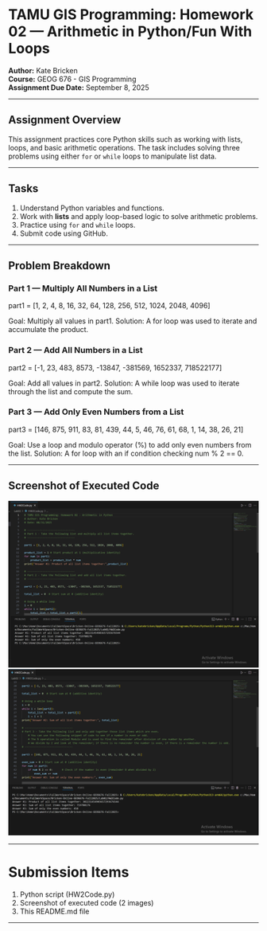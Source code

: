 # TAMU GIS Programming: Homework 02 — Arithmetic in Python/Fun With Loops

**Author:** Kate Bricken  
**Course:** GEOG 676 - GIS Programming  
**Assignment Due Date:** September 8, 2025

---

## Assignment Overview

This assignment practices core Python skills such as working with lists, loops, and basic arithmetic operations. The task includes solving three problems using either `for` or `while` loops to manipulate list data.

---

## Tasks

1. Understand Python variables and functions.
2. Work with **lists** and apply loop-based logic to solve arithmetic problems.
3. Practice using `for` and `while` loops.
4. Submit code using GitHub.

---

## Problem Breakdown

### Part 1 — Multiply All Numbers in a List
part1 = [1, 2, 4, 8, 16, 32, 64, 128, 256, 512, 1024, 2048, 4096]

Goal: Multiply all values in part1.
Solution: A for loop was used to iterate and accumulate the product.

### Part 2 — Add All Numbers in a List
part2 = [-1, 23, 483, 8573, -13847, -381569, 1652337, 718522177]


Goal: Add all values in part2.
Solution: A while loop was used to iterate through the list and compute the sum.

### Part 3 — Add Only Even Numbers from a List
part3 = [146, 875, 911, 83, 81, 439, 44, 5, 46, 76, 61, 68, 1, 14, 38, 26, 21]


Goal: Use a loop and modulo operator (%) to add only even numbers from the list.
Solution: A for loop with an if condition checking num % 2 == 0.

---

## Screenshot of Executed Code

![HW02 Screenshot #1](https://github.com/KTB2025/Bricken-Online-GEOG676-Fall2025/blob/main/Lab02/Bricken_GEOG676_HW2.png?raw=true) 
![HW02 Screenshot #2](https://github.com/KTB2025/Bricken-Online-GEOG676-Fall2025/blob/main/Lab02/Bricken_GEOG676_HW2_2.png?raw=true)

---

# Submission Items
1. Python script (HW2Code.py)
2. Screenshot of executed code (2 images)
3. This README.md file

---
